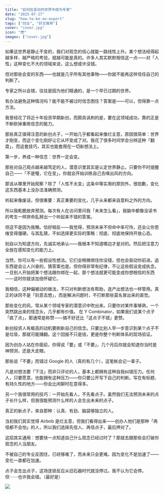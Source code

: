 ```yaml
---
title: "如何在变动的世界中成为专家"
date: "2025-07-27"
slug: "how-to-be-an-expert"
tags: ["创业", "好文推荐"]
cover: "cover.jpg"
icon: "😎"
images: ["cover.jpg"]
---
```

如果这世界是静止不变的，我们对观念的信心就能一路线性上升。某个想法经得起越多样、越严格的考验，就越可能是真的。许多人其实默默相信这一点——对「人性」这种变化不大的领域来说，这么想或许没错。



但对那些会变的东西——也就是几乎所有其他事物——你就不能再这样信任自己的判断了。



专家之所以会错，往往是因为他们精通的，是一个早已过期的世界。



有办法避免这种情况吗？能不能不被过时信念困住？答案是——可以，但得靠一点方法。



我曾经花了将近十年投资早期新创，而颇具讽刺的是，要在这领域成功，靠的正是不断砍掉重练信念的能力。



那些真正值得注意的新创点子，一开始几乎都看起来像烂主意，原因很简单：世界才刚变，而这个变化刚好让它从坏变成了对。我花了很多时间学会分辨这种「翻盘」，而这套技巧，其实也能套用在一切新想法上。



第一步，养成一种信念：世界一定会变。



那些对自己观点越来越笃定的人，潜意识里其实是认定世界静止。只要你不时提醒自己——「不是喔，它在变」，你就会开始训练自己去嗅出风的方向。



那该从哪里开始观察？除了「人性不太变」这条中等实用的原则外，很抱歉，变化这东西基本上没办法准确预测。



听起来像废话，但很重要：真正重要的变化，几乎从来都来自意料之外的方向。



所以我乾脆放弃预测。每次有人在访问里问我「未来怎么看」，我脑中都像没读书的考生一样拼命乱掰出一个听起来不错的答案。



但这不是因为我懒。恰好相反——我觉得，预测未来不但命中率可怜，还会让你思维变得僵硬。与其乱猜，不如选择更实际的策略：彻底、彻底地保持开放心态。



别自以为知道方向，先诚实地承认——我根本不知道哪边才是对的。然后把注意力全放在感知变化的能力上。



当然，你可以有一些假设性想法。它们会稍微绑住你没错，但也会驱动你前进。追东西是会让人兴奋的，猜答案也是。但你得非常有纪律，不让这些假设变成执念。
一旦别人开始把某个想法跟你绑在一起，那个想法就更可能变成你想相信的东西——这时你就该加倍怀疑它。



我相信，这种偏被动的做法，不只对判断想法有帮助，连产出想法也一样管用。真正的诀窍不是「刻意去想」，而是解决问题时，不打断那些莫名冒出来的直觉。



那些变化的风，常从某个领域专家的潜意识中吹出来。只要你对某件事够熟，一个突然跳出来的怪念头，几乎都有价值。
在 Y Combinator，如果我们说某个点子「疯了点」，那通常是称赞——搞不好还比「这点子不错」更赞。



新创投资人有极高的动机要刷新自己的信念。只要比别人早一步意识到某个点子不是垃圾，那就可能赚翻。这个回报不只是钱，更是你整个判断体系的现场验证。



因为创办人站在你面前，你得说「要」或「不要」，几个月后你就会知道你当时是神预测，还是大走眼。



那些说「不要」而错过 Google 的人（真的有几个），这笔帐会记一辈子。



凡是对想法要「下注」而非只评论的人，基本上都拥有这种自我纠错压力。任何人，只要愿意，也能拥有这种压力——你只要公开写下自己的判断。写在有标题、有持久性的地方——你会比闲聊时在意得多。



另一个我很常用的技巧：一开始先看人，不先看点子。虽然我们无法预测未来的点子长什么样，但我很能预测什么样的人会生出未来的点子。



真正的新点子，来自那种：认真、有劲、脑袋够独立的人。



当初我们其实觉得 Airbnb 是烂主意，但我们看得出来——创办人他们是那种「再怪都不会怕」的人，所以我们选择先信人、再信点子，最后押对了。



这招其实通用：想要快一点知道自己什么观念已经过时了？那就去跟那些会打破你观念的人当朋友。



不被自己的专业反困住，已经够难了，而未来只会更难。因为变化不是加速了——变化一直都在加速。



点子会生出点子，这场连锁反应从旧石器时代就没停过。我不认为它会停。
但⋯⋯也许我会错。（最好是）




![](https://prod-files-secure.s3.us-west-2.amazonaws.com/112d0858-5090-4d34-a606-b75eb8d65fd2/46476355-9cf3-4e99-9b7a-3531bc426380/1000202064.png?X-Amz-Algorithm=AWS4-HMAC-SHA256&X-Amz-Content-Sha256=UNSIGNED-PAYLOAD&X-Amz-Credential=ASIAZI2LB466SX3KONN5%2F20250919%2Fus-west-2%2Fs3%2Faws4_request&X-Amz-Date=20250919T223059Z&X-Amz-Expires=3600&X-Amz-Security-Token=IQoJb3JpZ2luX2VjEGcaCXVzLXdlc3QtMiJHMEUCIG5kMW9uhRqjh67uMjZK%2BcTvDBNbeCh96ul5nHiBnB0UAiEAqFEOgLIbROy4Y2DmqjABSlShxFOtw9omQbMDeiFLLwAqiAQI3%2F%2F%2F%2F%2F%2F%2F%2F%2F%2F%2FARAAGgw2Mzc0MjMxODM4MDUiDCn%2FPRBU44pHbYsF8SrcA%2BIMt0BIFLX0%2FrSNgYncRBjphcRhTrPijDzmmn58r3jjMvmEopjKGrnuYfyPSUnMk8dYXO8P9IMMby5LZ7yVjdyMbVRMAWtHgA9D7CcpDelnRtGyoFVuM9DsvojLF8ONGtQzhJDtYRBFxs324XnZRxdxxuVeIGKXeiE0z9gojo9nWlshJO03eNTgw6ZS8c1RbLS8IThI7SmWmB0F%2FGl4uvOocD65uw2E43SzNaq1zFvrqO%2FeIPTqHD4zw7Y5%2FGMj2zvH4zwb9eHtXJU9s%2Fc2GDZGKV%2F2rtk95tC4O48zvlA4gjGybA7FMBEj9PDX%2FCP4e9xei%2Bb0qpY3vJ7I2DsCUHI75eU%2F5n7SjHYelvWPZO81HqFLkRhRxAWe4BV4PtyszlappN5SY%2FSRjlBVfP9cJyycAHokbhOlK2HFJWd2ubf%2BvfHqAAWGrDAbywExMZwK7wvNlYZzfz36hDZKimSdHCTkGUXbDZhV1x2dqzRFOjK%2FVk5e%2BWoahqWyxKSgpGjDfNurbnPjmtzAFy01oApgpdUfffh5Jq%2BaBdSSkrdpDCUEUicHI1010esGWxuJB64rOcS3dQ6f0DY%2B0xvfAXzu8yDce1HNYiPu3umro7TNnU%2BOsSwd6RufbIOPAkaCMOCwt8YGOqUBaDmJVjrDVBMRai1vmSQ7g5G4zRSIYoWui8yJtznDYJj5laX0LzLdAgc1dd2QGIJEXaVd0MCk8dUmU7PfBgP9M1o4dqzRpo0S4rXzawuDLPVrrl4kqebQUBJZHZaRMtOfu9ShveAXI1T%2BaG1Zzlul2VVRD%2BwGDgG00kfK9g4vY8TooRiJ8dqsP3egJn1J0TDusDm%2BIwjo25ScKnknv%2FNAfIOqH7EZ&X-Amz-Signature=e7db4df0cf30e89f9ce6f1a916bd5fd93c6505c7bf66478146b6ae26cb6d9b9b&X-Amz-SignedHeaders=host&x-amz-checksum-mode=ENABLED&x-id=GetObject)

